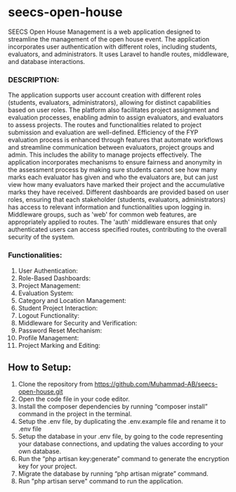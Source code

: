 # seecs-open-house

SEECS Open House Management is a web application designed to streamline the management of the open house event. The application incorporates user authentication with different roles, including students, evaluators, and administrators. It uses Laravel to handle routes, middleware, and database interactions.

### DESCRIPTION:
The application supports user account creation with different roles (students, evaluators, administrators), allowing for distinct capabilities based on user roles. The platform also facilitates project assignment and evaluation processes, enabling admin to assign evaluators, and evaluators to assess projects. The routes and functionalities related to project submission and evaluation are well-defined. Efficiency of the FYP evaluation process is enhanced through features that automate workflows and streamline communication between evaluators, project groups and admin. This includes the ability to manage projects effectively. The application incorporates mechanisms to ensure fairness and anonymity in the assessment process by making sure students cannot see how many marks each evaluator has given and who the evaluators are, but can just view how many evaluators have marked their project and the accumulative marks they have received. Different dashboards are provided based on user roles, ensuring that each stakeholder (students, evaluators, administrators) has access to relevant information and functionalities upon logging in. Middleware groups, such as 'web' for common web features, are appropriately applied to routes. The 'auth' middleware ensures that only authenticated users can access specified routes, contributing to the overall security of the system.


### Functionalities:
1.	User Authentication:
2.	Role-Based Dashboards:
3.	Project Management:
4.	Evaluation System:
5.	Category and Location Management:
6.	Student Project Interaction:
7.	Logout Functionality:
8.	Middleware for Security and Verification:
9.	Password Reset Mechanism:
10.	Profile Management:
11.	Project Marking and Editing:


## How to Setup:
1.	Clone the repository from https://github.com/Muhammad-AB/seecs-open-house.git
2.	Open the code file in your code editor.
3.	Install the composer dependencies by running “composer install” command in the project in the terminal.
4.	Setup the .env file, by duplicating the .env.example file and rename it to .env file
5.	Setup the database in your .env file, by going to the code representing your database connections, and updating the values according to your own database.
6.	Run the “php artisan key:generate” command to generate the encryption key for your project.
7.	Migrate the database by running “php artisan migrate” command.
8.	Run "php artisan serve" command to run the application.
